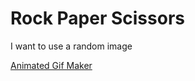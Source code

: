 # Rock Paper Scissors

I want to use a random image

[Animated Gif Maker](https://imgflip.com/gif-maker?from=images) 
